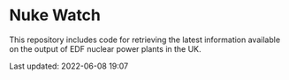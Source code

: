 # Nuke Watch

This repository includes code for retrieving the latest information available on the output of EDF nuclear power plants in the UK.

Last updated: 2022-06-08 19:07